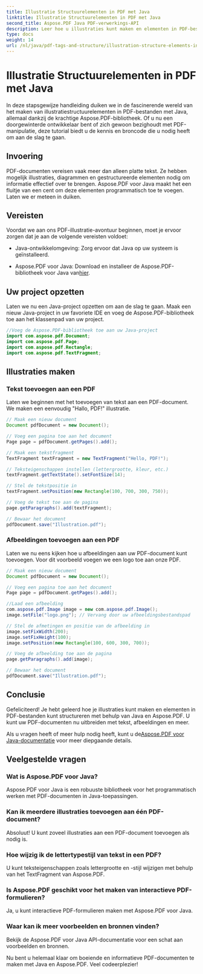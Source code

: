 ```yaml
---
title: Illustratie Structuurelementen in PDF met Java
linktitle: Illustratie Structuurelementen in PDF met Java
second_title: Aspose.PDF Java PDF-verwerkings-API
description: Leer hoe u illustraties kunt maken en elementen in PDF-bestanden kunt structureren met behulp van Java met Aspose.PDF.
type: docs
weight: 14
url: /nl/java/pdf-tags-and-structure/illustration-structure-elements-in-pdf-using-java/
---
```


# Illustratie Structuurelementen in PDF met Java

In deze stapsgewijze handleiding duiken we in de fascinerende wereld van het maken van illustratiestructuurelementen in PDF-bestanden met Java, allemaal dankzij de krachtige Aspose.PDF-bibliotheek. Of u nu een doorgewinterde ontwikkelaar bent of zich gewoon bezighoudt met PDF-manipulatie, deze tutorial biedt u de kennis en broncode die u nodig heeft om aan de slag te gaan.

## Invoering

PDF-documenten vereisen vaak meer dan alleen platte tekst. Ze hebben mogelijk illustraties, diagrammen en gestructureerde elementen nodig om informatie effectief over te brengen. Aspose.PDF voor Java maakt het een fluitje van een cent om deze elementen programmatisch toe te voegen. Laten we er meteen in duiken.

## Vereisten

Voordat we aan ons PDF-illustratie-avontuur beginnen, moet je ervoor zorgen dat je aan de volgende vereisten voldoet:

- Java-ontwikkelomgeving: Zorg ervoor dat Java op uw systeem is geïnstalleerd.

-  Aspose.PDF voor Java: Download en installeer de Aspose.PDF-bibliotheek voor Java van[hier](https://releases.aspose.com/pdf/java/).

## Uw project opzetten

Laten we nu een Java-project opzetten om aan de slag te gaan. Maak een nieuw Java-project in uw favoriete IDE en voeg de Aspose.PDF-bibliotheek toe aan het klassenpad van uw project.

```java
//Voeg de Aspose.PDF-bibliotheek toe aan uw Java-project
import com.aspose.pdf.Document;
import com.aspose.pdf.Page;
import com.aspose.pdf.Rectangle;
import com.aspose.pdf.TextFragment;
```

## Illustraties maken

### Tekst toevoegen aan een PDF

Laten we beginnen met het toevoegen van tekst aan een PDF-document. We maken een eenvoudig "Hallo, PDF!" illustratie.

```java
// Maak een nieuw document
Document pdfDocument = new Document();

// Voeg een pagina toe aan het document
Page page = pdfDocument.getPages().add();

// Maak een tekstfragment
TextFragment textFragment = new TextFragment("Hello, PDF!");

// Teksteigenschappen instellen (lettergrootte, kleur, etc.)
textFragment.getTextState().setFontSize(14);

// Stel de tekstpositie in
textFragment.setPosition(new Rectangle(100, 700, 300, 750));

// Voeg de tekst toe aan de pagina
page.getParagraphs().add(textFragment);

// Bewaar het document
pdfDocument.save("Illustration.pdf");
```

### Afbeeldingen toevoegen aan een PDF

Laten we nu eens kijken hoe u afbeeldingen aan uw PDF-document kunt toevoegen. Voor dit voorbeeld voegen we een logo toe aan onze PDF.

```java
// Maak een nieuw document
Document pdfDocument = new Document();

// Voeg een pagina toe aan het document
Page page = pdfDocument.getPages().add();

//Laad een afbeelding
com.aspose.pdf.Image image = new com.aspose.pdf.Image();
image.setFile("logo.png"); // Vervang door uw afbeeldingsbestandspad

// Stel de afmetingen en positie van de afbeelding in
image.setFixWidth(200);
image.setFixHeight(100);
image.setPosition(new Rectangle(100, 600, 300, 700));

// Voeg de afbeelding toe aan de pagina
page.getParagraphs().add(image);

// Bewaar het document
pdfDocument.save("Illustration.pdf");
```

## Conclusie

Gefeliciteerd! Je hebt geleerd hoe je illustraties kunt maken en elementen in PDF-bestanden kunt structureren met behulp van Java en Aspose.PDF. U kunt uw PDF-documenten nu uitbreiden met tekst, afbeeldingen en meer.

 Als u vragen heeft of meer hulp nodig heeft, kunt u de[Aspose.PDF voor Java-documentatie](https://reference.aspose.com/pdf/java/) voor meer diepgaande details.

## Veelgestelde vragen

### Wat is Aspose.PDF voor Java?
   Aspose.PDF voor Java is een robuuste bibliotheek voor het programmatisch werken met PDF-documenten in Java-toepassingen.

### Kan ik meerdere illustraties toevoegen aan één PDF-document?
   Absoluut! U kunt zoveel illustraties aan een PDF-document toevoegen als nodig is.

### Hoe wijzig ik de lettertypestijl van tekst in een PDF?
   U kunt teksteigenschappen zoals lettergrootte en -stijl wijzigen met behulp van het TextFragment van Aspose.PDF.

### Is Aspose.PDF geschikt voor het maken van interactieve PDF-formulieren?
   Ja, u kunt interactieve PDF-formulieren maken met Aspose.PDF voor Java.

### Waar kan ik meer voorbeelden en bronnen vinden?
   Bekijk de Aspose.PDF voor Java API-documentatie voor een schat aan voorbeelden en bronnen.
   
Nu bent u helemaal klaar om boeiende en informatieve PDF-documenten te maken met Java en Aspose.PDF. Veel codeerplezier!